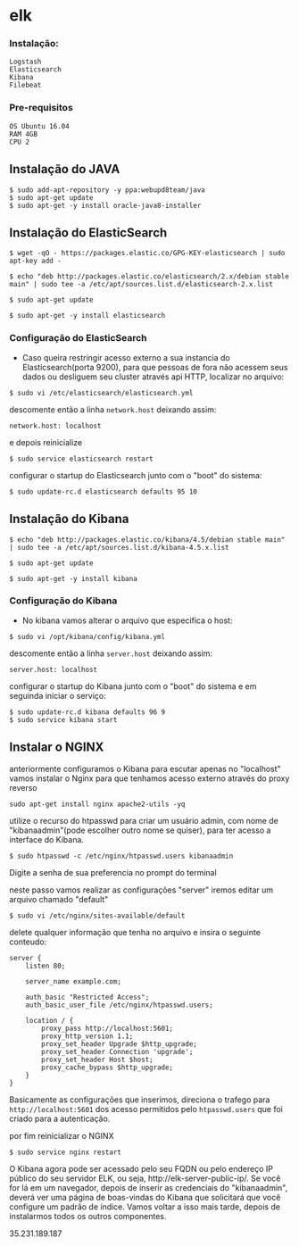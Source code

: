 # elk

### Instalação:
```
Logstash
Elasticsearch
Kibana
Filebeat
```

### Pre-requisitos
```
OS Ubuntu 16.04
RAM 4GB
CPU 2
```
## Instalação do JAVA
```
$ sudo add-apt-repository -y ppa:webupd8team/java
$ sudo apt-get update
$ sudo apt-get -y install oracle-java8-installer
```
## Instalação do ElasticSearch
```
$ wget -qO - https://packages.elastic.co/GPG-KEY-elasticsearch | sudo apt-key add -

$ echo "deb http://packages.elastic.co/elasticsearch/2.x/debian stable main" | sudo tee -a /etc/apt/sources.list.d/elasticsearch-2.x.list

$ sudo apt-get update

$ sudo apt-get -y install elasticsearch

```
### Configuração do ElasticSearch
- Caso queira restringir acesso externo a sua instancia do Elasticsearch(porta 9200), para que pessoas de fora não acessem seus dados ou desliguem seu cluster através api HTTP, localizar no arquivo: 

```
$ sudo vi /etc/elasticsearch/elasticsearch.yml
```
descomente então a linha ```network.host``` deixando assim:

```
network.host: localhost
```

e depois reinicialize
```
$ sudo service elasticsearch restart
```

configurar o startup do Elasticsearch junto com o "boot" do sistema:
```
$ sudo update-rc.d elasticsearch defaults 95 10
```

## Instalação do Kibana

```
$ echo "deb http://packages.elastic.co/kibana/4.5/debian stable main" | sudo tee -a /etc/apt/sources.list.d/kibana-4.5.x.list

$ sudo apt-get update 

$ sudo apt-get -y install kibana

```
### Configuração do Kibana
- No kibana vamos alterar o arquivo que especifica o host: 

```
$ sudo vi /opt/kibana/config/kibana.yml
```
descomente então a linha ```server.host``` deixando assim:

```
server.host: localhost
```
configurar o startup do Kibana junto com o "boot" do sistema e em seguinda iniciar o serviço:
```
$ sudo update-rc.d kibana defaults 96 9
$ sudo service kibana start
```

## Instalar o NGINX

anteriormente configuramos o Kibana para escutar apenas no "localhost" vamos instalar o Nginx para que tenhamos acesso externo através do proxy reverso

```
sudo apt-get install nginx apache2-utils -yq
```
utilize o recurso do htpasswd para criar um usuário admin, com nome de "kibanaadmin"(pode escolher outro nome se quiser), para ter acesso a interface do Kibana.

```
$ sudo htpasswd -c /etc/nginx/htpasswd.users kibanaadmin
```
Digite a senha de sua preferencia no prompt do terminal

neste passo vamos realizar as configurações "server" iremos editar um arquivo chamado  "default"
```
$ sudo vi /etc/nginx/sites-available/default
```

delete qualquer informação que tenha no arquivo e insira o seguinte conteudo:
```
server {
    listen 80;

    server_name example.com;

    auth_basic "Restricted Access";
    auth_basic_user_file /etc/nginx/htpasswd.users;

    location / {
        proxy_pass http://localhost:5601;
        proxy_http_version 1.1;
        proxy_set_header Upgrade $http_upgrade;
        proxy_set_header Connection 'upgrade';
        proxy_set_header Host $host;
        proxy_cache_bypass $http_upgrade;        
    }
}
```
Basicamente as configurações que inserimos, direciona o trafego para ```http://localhost:5601``` dos acesso permitidos pelo ```htpasswd.users``` que foi criado para a autenticação.

por fim reinicializar o NGINX

```
$ sudo service nginx restart
```
O Kibana agora pode ser acessado pelo seu FQDN ou pelo endereço IP público do seu servidor ELK, ou seja, http://elk-server-public-ip/.
Se você for lá em um navegador, depois de inserir as credenciais do "kibanaadmin", deverá ver uma página de boas-vindas do Kibana que solicitará que você configure um padrão de índice. Vamos voltar a isso mais tarde, depois de instalarmos todos os outros componentes.




35.231.189.187